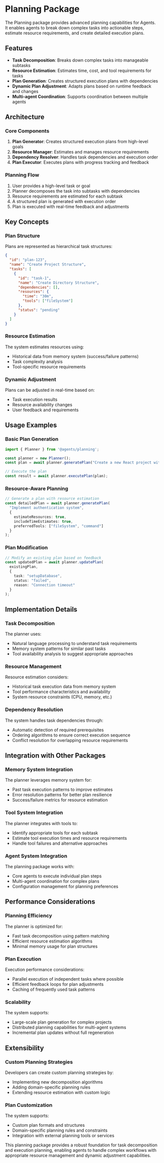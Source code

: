 # Planning Package

The Planning package provides advanced planning capabilities for Agents. It enables agents to break down complex tasks into actionable steps, estimate resource requirements, and create detailed execution plans.

## Features

- **Task Decomposition**: Breaks down complex tasks into manageable subtasks
- **Resource Estimation**: Estimates time, cost, and tool requirements for tasks
- **Plan Generation**: Creates structured execution plans with dependencies
- **Dynamic Plan Adjustment**: Adapts plans based on runtime feedback and changes
- **Multi-agent Coordination**: Supports coordination between multiple agents

## Architecture

### Core Components

1. **Plan Generator**: Creates structured execution plans from high-level goals
2. **Resource Manager**: Estimates and manages resource requirements
3. **Dependency Resolver**: Handles task dependencies and execution order
4. **Plan Executor**: Executes plans with progress tracking and feedback

### Planning Flow

1. User provides a high-level task or goal
2. Planner decomposes the task into subtasks with dependencies
3. Resource requirements are estimated for each subtask
4. A structured plan is generated with execution order
5. Plan is executed with real-time feedback and adjustments

## Key Concepts

### Plan Structure
Plans are represented as hierarchical task structures:
```json
{
  "id": "plan-123",
  "name": "Create Project Structure",
  "tasks": [
    {
      "id": "task-1",
      "name": "Create Directory Structure",
      "dependencies": [],
      "resources": {
        "time": "30m",
        "tools": ["fileSystem"]
      },
      "status": "pending"
    }
  ]
}
```

### Resource Estimation
The system estimates resources using:
- Historical data from memory system (success/failure patterns)
- Task complexity analysis
- Tool-specific resource requirements

### Dynamic Adjustment
Plans can be adjusted in real-time based on:
- Task execution results
- Resource availability changes
- User feedback and requirements

## Usage Examples

### Basic Plan Generation
```typescript
import { Planner } from '@agents/planning';

const planner = new Planner();
const plan = await planner.generatePlan("Create a new React project with TypeScript");

// Execute the plan
const result = await planner.executePlan(plan);
```

### Resource-Aware Planning
```typescript
// Generate a plan with resource estimation
const detailedPlan = await planner.generatePlan(
  "Implement authentication system",
  {
    estimateResources: true,
    includeTimeEstimates: true,
    preferredTools: ["fileSystem", "command"]
  }
);
```

### Plan Modification
```typescript
// Modify an existing plan based on feedback
const updatedPlan = await planner.updatePlan(
  existingPlan,
  {
    task: "setupDatabase",
    status: "failed",
    reason: "Connection timeout"
  }
);
```

## Implementation Details

### Task Decomposition
The planner uses:
- Natural language processing to understand task requirements
- Memory system patterns for similar past tasks
- Tool availability analysis to suggest appropriate approaches

### Resource Management
Resource estimation considers:
- Historical task execution data from memory system
- Tool performance characteristics and availability
- System resource constraints (CPU, memory, etc.)

### Dependency Resolution
The system handles task dependencies through:
- Automatic detection of required prerequisites
- Ordering algorithms to ensure correct execution sequence
- Conflict resolution for overlapping resource requirements

## Integration with Other Packages

### Memory System Integration
The planner leverages memory system for:
- Past task execution patterns to improve estimates
- Error resolution patterns for better plan resilience
- Success/failure metrics for resource estimation

### Tool System Integration
The planner integrates with tools to:
- Identify appropriate tools for each subtask
- Estimate tool execution times and resource requirements
- Handle tool failures and alternative approaches

### Agent System Integration
The planning package works with:
- Core agents to execute individual plan steps
- Multi-agent coordination for complex plans
- Configuration management for planning preferences

## Performance Considerations

### Planning Efficiency
The planner is optimized for:
- Fast task decomposition using pattern matching
- Efficient resource estimation algorithms
- Minimal memory usage for plan structures

### Plan Execution
Execution performance considerations:
- Parallel execution of independent tasks where possible
- Efficient feedback loops for plan adjustments
- Caching of frequently used task patterns

### Scalability
The system supports:
- Large-scale plan generation for complex projects
- Distributed planning capabilities for multi-agent systems
- Incremental plan updates without full regeneration

## Extensibility

### Custom Planning Strategies
Developers can create custom planning strategies by:
- Implementing new decomposition algorithms
- Adding domain-specific planning rules
- Extending resource estimation with custom logic

### Plan Customization
The system supports:
- Custom plan formats and structures
- Domain-specific planning rules and constraints
- Integration with external planning tools or services

This planning package provides a robust foundation for task decomposition and execution planning, enabling agents to handle complex workflows with appropriate resource management and dynamic adjustment capabilities.